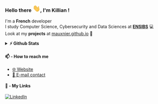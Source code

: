 ### Hello there <img src="https://github.com/killianmonnier/killianmonnier/blob/master/hi.gif" width="25px">, I'm Killian ! 

<!--
**killianmonnier/killianmonnier** is a ✨ _special_ ✨ repository because its `README.md` (this file) appears on your GitHub profile.

Here are some ideas to get you started:

- 🔭 I’m currently working on ...
- 🌱 I’m currently learning ...
- 👯 I’m looking to collaborate on ...
- 🤔 I’m looking for help with ...
- 💬 Ask me about ...
- 📫 How to reach me: ...
- 😄 Pronouns: ...
- ⚡ Fun fact: ...
-->

I'm a **French** developer
</br>
I study Computer Science, Cybersecurity and Data Sciences at [**ENSIBS**](https://www-ensibs.univ-ubs.fr) 💻
</br>
Look at my **projects** at [mauxnier.github.io](https://mauxnier.github.io) 💼

<details>	
  <summary><b>⚡ Github Stats</b></summary>
    <img height="180em" src="https://github-readme-stats.vercel.app/api?username=mauxnier&theme=gotham&show_icons=true&hide_border=true&&count_private=true&include_all_commits=true" />
    <img height="180em" src="https://github-readme-stats.vercel.app/api/top-langs/?username=mauxnier&layout=compact&theme=gotham&hide_border=true&&count_private=true&include_all_commits=true&layout=compact&langs_count=4"/>
</details>

#### 📫 - How to reach me

- [🌐 Website](https://mauxnier.github.io)
- [📧 E-mail contact](mailto:monnier.killian.pro@gmail.com)

#### 🔗 - My Links
[![LinkedIn](https://img.shields.io/badge/Curriculum-📜-blue.svg?style=for-the-badge)](https://www.linkedin.com/in/killianmonnier)
